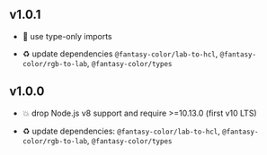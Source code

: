 ## v1.0.1

* 🐞 use type-only imports

* ♻️ update dependencies `@fantasy-color/lab-to-hcl`, `@fantasy-color/rgb-to-lab`, `@fantasy-color/types`

## v1.0.0

* 💥 drop Node.js v8 support and require >=10.13.0 (first v10 LTS)

* ♻️ update dependencies: `@fantasy-color/lab-to-hcl`, `@fantasy-color/rgb-to-lab`, `@fantasy-color/types`
